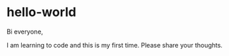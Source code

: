 # hello-world
Bi everyone,

I am learning to code and this is my first time. Please share your thoughts.
